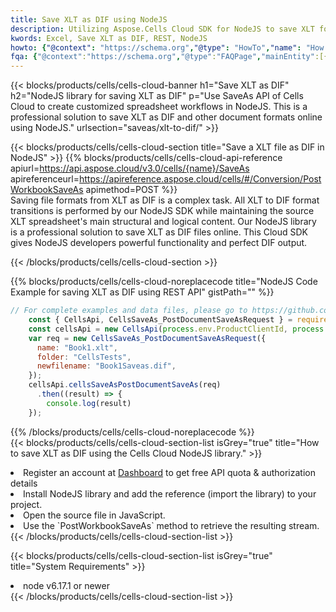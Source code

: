 ```yaml
---
title: Save XLT as DIF using NodeJS 
description: Utilizing Aspose.Cells Cloud SDK for NodeJS to save XLT format file as DIF format file. 
kwords: Excel, Save XLT as DIF, REST, NodeJS
howto: {"@context": "https://schema.org","@type": "HowTo","name": "How to save XLT as DIF using the Cells Cloud NodeJS library.","description": "How to save XLT as DIF using the Cells Cloud NodeJS library.","image": {"@type": "ImageObject"},"url": "/nodejs/saveas/xlt-to-dif/","step": [{ "@type": "HowToStep","name": "How to save XLT as DIF using the Cells Cloud NodeJS library. step 1", "image": {"@type": "ImageObject",},"url": "/nodejs/saveas/xlt-to-dif/","text": "Register an account at <a href='https://dashboard.aspose.cloud/'>Dashboard</a> to get free API quota & authorization details",},{ "@type": "HowToStep","name": "How to save XLT as DIF using the Cells Cloud NodeJS library. step 1", "image": {"@type": "ImageObject",},"url": "/nodejs/saveas/xlt-to-dif/","text": "Install NodeJS library and add the reference (import the library) to your project.",},{ "@type": "HowToStep","name": "How to save XLT as DIF using the Cells Cloud NodeJS library. step 1", "image": {"@type": "ImageObject",},"url": "/nodejs/saveas/xlt-to-dif/","text": "Open the source file in JavaScript.",},{ "@type": "HowToStep","name": "How to save XLT as DIF using the Cells Cloud NodeJS library. step 1", "image": {"@type": "ImageObject",},"url": "/nodejs/saveas/xlt-to-dif/","text": "Use the `PostWorkbookSaveAs` method to retrieve the resulting stream.",}, ],"supply": {"@type": "HowToSupply","name": "document"},"tool": [{"@type": "HowToTool","name": "Visual Studio, Visual Studio Code, WebStorm"},{"@type": "HowToTool","name": "Aspose Cells"}],"totalTime": "PT6M"}
fqa: {"@context":"https://schema.org","@type":"FAQPage","mainEntity":[{"@type":"Question","name":"Why save file as other formats file in C# using REST API?","acceptedAnswer":{"@type":"Answer","text":"Documents are encoded in many ways, and some files may be incompatible with the software you use. To open and read such files, just save them as appropriate file formats.<br/><ol><li>Install .NET SDK and add the reference (import the library) to your project.</li><li>Open the source file in C# using REST API.</li><li>Call the PostWorkbookSaveAsRequest() method, passing an output filename with required extension.</li><li>Get the result of save as a separate file.</li></ol>"}},{"@type":"Question","name":"What file formats can I save as with your C# library?","acceptedAnswer":{"@type":"Answer","text":"We support a variety of file formats for conversion using .NET library, including XLSX, Excel, xls , PDF, CSV, HTML, Markdown, XML, PNG, JPG, TIFF, Json, TXT and many more."}},{"@type":"Question","name":"What is the maximum allowed file size for conversion using this .NET library?","acceptedAnswer":{"@type":"Answer","text":"There are no file size limits for format conversions using .NET library."}}]}
---
```



{{< blocks/products/cells/cells-cloud-banner h1="Save XLT as DIF" h2="NodeJS library for saving XLT as DIF" p="Use SaveAs API of Cells Cloud to create customized spreadsheet workflows in NodeJS. This is a professional solution to save XLT as DIF and other document formats online using NodeJS." urlsection="saveas/xlt-to-dif/" >}}

{{< blocks/products/cells/cells-cloud-section  title="Save a XLT file as DIF in NodeJS" >}}
{{% blocks/products/cells/cells-cloud-api-reference  apiurl=https://api.aspose.cloud/v3.0/cells/{name}/SaveAs  apireferenceurl=https://apireference.aspose.cloud/cells/#/Conversion/PostWorkbookSaveAs  apimethod=POST %}}
<br/>
Saving file formats from XLT as DIF is a complex task. All XLT to DIF format transitions is performed by our NodeJS SDK while maintaining the source XLT spreadsheet's main structural and logical content. Our NodeJS library is a professional solution to save XLT as DIF files online. This Cloud SDK gives NodeJS developers powerful functionality and perfect DIF output.

{{< /blocks/products/cells/cells-cloud-section >}}

{{% blocks/products/cells/cells-cloud-noreplacecode title="NodeJS Code Example for saving XLT as DIF using REST API" gistPath="" %}}
  
```js
// For complete examples and data files, please go to https://github.com/aspose-cells-cloud/aspose-cells-cloud-node/
    const { CellsApi, CellsSaveAs_PostDocumentSaveAsRequest } = require("asposecellscloud");
    const cellsApi = new CellsApi(process.env.ProductClientId, process.env.ProductClientSecret);
    var req = new CellsSaveAs_PostDocumentSaveAsRequest({
      name: "Book1.xlt",
      folder: "CellsTests",
      newfilename: "Book1Saveas.dif",
    });
    cellsApi.cellsSaveAsPostDocumentSaveAs(req)
      .then((result) => {
        console.log(result)
    });
```
  
{{% /blocks/products/cells/cells-cloud-noreplacecode  %}}
<br/>
{{< blocks/products/cells/cells-cloud-section-list isGrey="true"  title="How to save XLT as DIF using the Cells Cloud NodeJS library." >}}
<li>Register an account at <a href="https://dashboard.aspose.cloud/">Dashboard</a> to get free API quota & authorization details</li>
<li>Install NodeJS library and add the reference (import the library) to your project.</li>
<li>Open the source file in JavaScript.</li>
<li>Use the `PostWorkbookSaveAs` method to retrieve the resulting stream.</li>
{{< /blocks/products/cells/cells-cloud-section-list >}}

{{< blocks/products/cells/cells-cloud-section-list isGrey="true"  title="System Requirements" >}}
<li>node v6.17.1 or newer</li>
{{< /blocks/products/cells/cells-cloud-section-list >}}
